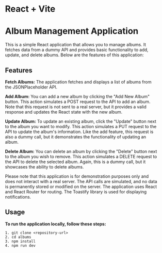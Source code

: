 # React + Vite

# Album Management Application
This is a simple React application that allows you to manage albums. It fetches data from a dummy API and provides basic functionality to add, update, and delete albums. Below are the features of this application:

## Features
**Fetch Albums:** The application fetches and displays a list of albums from the JSONPlaceholder API.

**Add Album:** You can add a new album by clicking the "Add New Album" button. This action simulates a POST request to the API to add an album. Note that this request is not sent to a real server, but it provides a valid response and updates the React state with the new album.

**Update Album:** To update an existing album, click the "Update" button next to the album you want to modify. This action simulates a PUT request to the API to update the album's information. Like the add feature, this request is also a dummy call, but it demonstrates the functionality of updating an album.

**Delete Album:** You can delete an album by clicking the "Delete" button next to the album you wish to remove. This action simulates a DELETE request to the API to delete the selected album. Again, this is a dummy call, but it showcases the ability to delete albums.

Please note that this application is for demonstration purposes only and does not interact with a real server. The API calls are simulated, and no data is permanently stored or modified on the server. The application uses React and React Router for routing. The Toastify library is used for displaying notifications.

## Usage
**To run the application locally, follow these steps:**

```
1. git clone <repository-url>
2. cd albums
3. npm install
4. npm run dev
```

